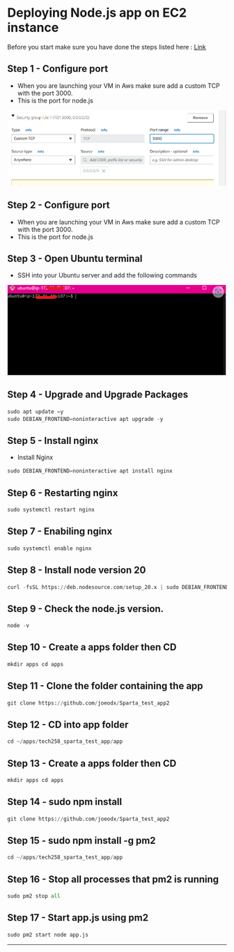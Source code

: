 # Deploying Node.js app on EC2 instance

Before you start make sure you have done the steps listed here : [Link](https://github.com/joeodx/Tech_258_cloud/tree/master/Deploying_Vm_cloud)

## Step 1 - Configure port

* When you are launching your VM in Aws make sure add a custom TCP with the port 3000.
* This is the port for node.js 

![55.jpg](..%2Fpictures%2F55.jpg)

## Step 2 - Configure port 

* When you are launching your VM in Aws make sure add a custom TCP with the port 3000.
* This is the port for node.js


## Step 3 - Open Ubuntu terminal 

* SSH into your Ubuntu server and add the following commands

![33.jpg](..%2Fpictures%2F33.jpg)

## Step 4 - Upgrade and Upgrade Packages

```python
sudo apt update =y
sudo DEBIAN_FRONTEND=noninteractive apt upgrade -y
```
## Step 5 - Install nginx

* Install Nginx 

```python
sudo DEBIAN_FRONTEND=noninteractive apt install nginx 
```

## Step 6 - Restarting nginx

```python
sudo systemctl restart nginx
```

## Step 7 - Enabiling nginx

```python
sudo systemctl enable nginx
```

## Step 8 - Install node version 20

```python
curl -fsSL https://deb.nodesource.com/setup_20.x | sudo DEBIAN_FRONTEND=noninteractive -E bash - &&\ sudo DEBIAN_FRONTEND=noninteractive apt-get install -y nodejs
```

## Step 9 - Check the node.js version.

```python
node -v
```

## Step 10 - Create a apps folder then CD

```python
mkdir apps cd apps
```
## Step 11 - Clone the folder containing the app

```python
git clone https://github.com/joeodx/Sparta_test_app2
```
## Step 12 - CD into app folder

```python
cd ~/apps/tech258_sparta_test_app/app
```

## Step 13 - Create a apps folder then CD

```python
mkdir apps cd apps
```
## Step 14 - sudo npm install

```python
git clone https://github.com/joeodx/Sparta_test_app2
```
## Step 15 - sudo npm install -g pm2

```python
cd ~/apps/tech258_sparta_test_app/app
```
## Step 16 - Stop all processes that pm2 is running

```python
sudo pm2 stop all
```
## Step 17 - Start app.js using pm2

```python
sudo pm2 start node app.js
````
**************************************************************





